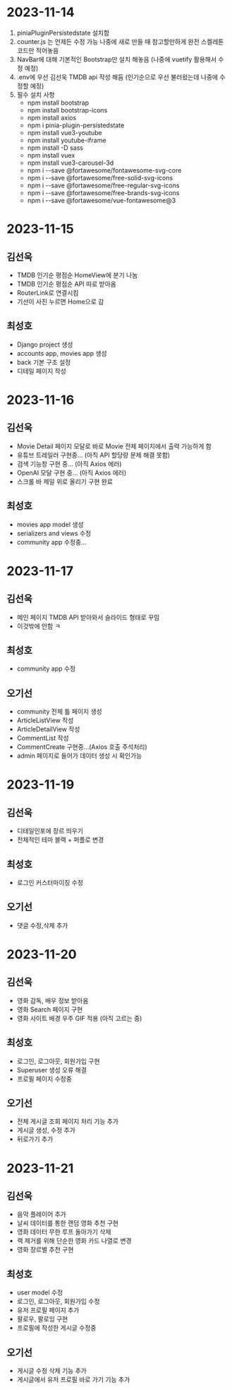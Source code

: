 # 2023-11-14

1. piniaPluginPersistedstate 설치함
2. counter.js 는 언제든 수정 가능 나중에 새로 만들 때 참고할만하게 완전 스켈레톤 코드만 적어놓음
3. NavBar에 대해 기본적인 Bootstrap만 설치 해놓음 (나중에 vuetify 활용해서 수정 예정)
4. .env에 우선 김선욱 TMDB api 작성 해둠 (인기순으로 우선 불러왔는데 나중에 수정할 예정)
5. 필수 설치 사항
   - npm install bootstrap
   - npm install bootstrap-icons
   - npm install axios
   - npm i pinia-plugin-persistedstate
   - npm install vue3-youtube
   - npm install youtube-iframe
   - npm install -D sass
   - npm install vuex
   - npm install vue3-carousel-3d
   - npm i --save @fortawesome/fontawesome-svg-core
   - npm i --save @fortawesome/free-solid-svg-icons
   - npm i --save @fortawesome/free-regular-svg-icons
   - npm i --save @fortawesome/free-brands-svg-icons
   - npm i --save @fortawesome/vue-fontawesome@3

# 2023-11-15

## 김선욱
- TMDB 인기순 평점순 HomeView에 분기 나눔
- TMDB 인기순 평점순 API 따로 받아옴
- RouterLink로 연결시킴
- 기선이 사진 누르면 Home으로 감

## 최성호
- Django project 생성
- accounts app, movies app 생성
- back 기본 구조 설정
- 디테일 페이지 작성


# 2023-11-16

## 김선욱
- Movie Detail 페이지 모달로 바로 Movie 전체 페이지에서 출력 가능하게 함
- 유튜브 트레일러 구현중... (아직 API 할당량 문제 해결 못함)
- 검색 기능창 구현 중... (아직 Axios 에러)
- OpenAI 모달 구현 중... (아직 Axios 에러)
- 스크롤 바 제일 위로 올리기 구현 완료

## 최성호
- movies app model 생성
- serializers and views 수정
- community app 수정중...


# 2023-11-17

## 김선욱
- 메인 페이지 TMDB API 받아와서 슬라이드 형태로 꾸밈
- 이것밖에 안함 ㅋ

## 최성호
- community app 수정

## 오기선
- community 전체 틀 페이지 생성
- ArticleListView 작성
- ArticleDetailView 작성
- CommentList 작성
- CommentCreate 구현중...(Axios 호출 주석처리)
- admin 페이지로 들어가 데이터 생성 시 확인가능


# 2023-11-19

## 김선욱
- 디테일인포에 장르 띄우기
- 전체적인 테마 블랙 + 퍼플로 변경

## 최성호
- 로그인 커스터마이징 수정
  
## 오기선
- 댓글 수정,삭제 추가


# 2023-11-20

## 김선욱
- 영화 감독, 배우 정보 받아옴
- 영화 Search 페이지 구현
- 영화 사이트 배경 우주 GIF 적용 (아직 고르는 중)
  
## 최성호
- 로그인, 로그아웃, 회원가입 구현
- Superuser 생성 오류 해결
- 프로필 페이지 수정중

## 오기선
- 전체 게시글 조회 페이지 처리 기능 추가
- 게시글 생성, 수정 추가
- 뒤로가기 추가

# 2023-11-21

## 김선욱
- 음악 플레이어 추가
- 날씨 데이터를 통한 랜덤 영화 추천 구현
- 영화 데이터 무한 루프 돌아가기 삭제
- 랙 제거를 위해 단순한 영화 카드 나열로 변경
- 영화 장르별 추천 구현

## 최성호
- user model 수정
- 로그인, 로그아웃, 회원가입 수정
- 유저 프로필 페이지 추가
- 팔로우, 팔로잉 구현
- 프로필에 작성한 게시글 수정중

## 오기선
- 게시글 수정 삭제 기능 추가
- 게시글에서 유저 프로필 바로 가기 기능 추가
